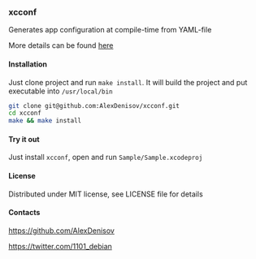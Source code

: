 ### xcconf

Generates app configuration at compile-time from YAML-file

More details can be found [here](http://alexdenisov.github.io/blog/yaml-based-configuration-for-objc-projects/)

#### Installation

Just clone project and run `make install`. It will build the project and put executable into `/usr/local/bin`

```bash
git clone git@github.com:AlexDenisov/xcconf.git
cd xcconf
make && make install
```

#### Try it out

Just install `xcconf`, open and run `Sample/Sample.xcodeproj`

#### License

Distributed under MIT license, see LICENSE file for details

#### Contacts

https://github.com/AlexDenisov

https://twitter.com/1101_debian


